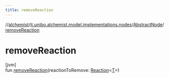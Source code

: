 ```yaml
---
title: removeReaction
---
```

//[alchemist](../../../index.html)/[it.unibo.alchemist.model.implementations.nodes](../index.html)/[AbstractNode](index.html)/[removeReaction](remove-reaction.html)



# removeReaction



[jvm]\
fun [removeReaction](remove-reaction.html)(reactionToRemove: [Reaction](../../it.unibo.alchemist.model.interfaces/-reaction/index.html)<[T](../../it.unibo.alchemist.model.implementations.layers/-uniform-layer/index.html)>)




